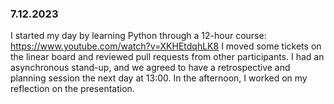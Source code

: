 ### 7.12.2023
I started my day by learning Python through a 12-hour course: https://www.youtube.com/watch?v=XKHEtdqhLK8
I moved some tickets on the linear board and reviewed pull requests from other participants. I had an asynchronous stand-up, and we agreed to have a retrospective and planning session the next day at 13:00. In the afternoon, I worked on my reflection on the presentation.